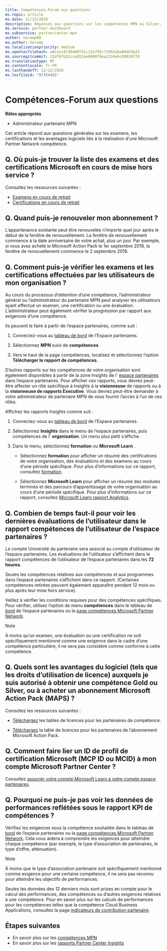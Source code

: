 ```yaml
---
title: Compétences-Forum aux questions
ms.topic: article
ms.date: 11/23/2020
description: Réponses aux questions sur les compétences MPN ou Silver, l’expiration, le renouvellement ou l’activation de licences pour Azure, Cloud, Visual Studio, techniques, avantages du support technique.
ms.service: partner-dashboard
ms.subservice: partnercenter-mpn
author: keramp88
ms.author: keramp
ms.localizationpriority: medium
ms.openlocfilehash: adce1c8740489731c12e705c71962aba004b5bd3
ms.sourcegitcommit: 22d79fb31cce852ae809078ea2310ebc80030739
ms.translationtype: MT
ms.contentlocale: fr-FR
ms.lasthandoff: 12/12/2020
ms.locfileid: "97354455"
---
```

# <a name="competencies---frequently-asked-questions"></a>Compétences-Forum aux questions

**Rôles appropriés**

- Administrateur partenaire MPN

Cet article répond aux questions générales sur les examens, les certifications et les avantages logiciels liés à la réalisation d’une Microsoft Partner Network compétence.

## <a name="q-where-can-i-find-the-list-of-exams-and-microsoft-certifications-being-retired"></a>Q. Où puis-je trouver la liste des examens et des certifications Microsoft en cours de mise hors service ?

Consultez les ressources suivantes :

- [Examens en cours de retrait](/learn/certifications/retired-certification-exams)
- [Certifications en cours de retrait](/learn/certifications/retired-certifications)

## <a name="q-when-can-i-renew-my-membership"></a>Q. Quand puis-je renouveler mon abonnement ?

L’appartenance existante peut être renouvelée n’importe quel jour après le début de la fenêtre de renouvellement. La fenêtre de renouvellement commence à la date anniversaire de votre achat, plus un jour. Par exemple, si vous avez acheté le Microsoft Action Pack le 1er septembre 2018, la fenêtre de renouvellement commence le 2 septembre 2019.

## <a name="q-how-can-i-verify-the-exams-and-certifications-taken-by-my-organizations-users"></a>Q. Comment puis-je vérifier les examens et les certifications effectuées par les utilisateurs de mon organisation ?

Au cours du processus d’obtention d’une compétence, l’administrateur général ou l’administrateur du partenaire MPN peut analyser les utilisateurs ayant effectué un examen, une certification ou une évaluation. L’administrateur peut également vérifier la progression par rapport aux exigences d’une compétence.

Ils peuvent le faire à partir de l’espace partenaires, comme suit :

1. Connectez-vous au [tableau de bord](https://partner.microsoft.com/dashboard) de l’Espace partenaires.

1. Sélectionnez **MPN** suivi de **compétences**.

1. Vers le haut de la page compétences, localisez et sélectionnez l’option **Télécharger le rapport de compétences** .

D’autres rapports sur les compétences de votre organisation sont également disponibles à partir de la zone Insights de l' [espace partenaires](partner-center-insights.md) dans l’espace partenaires. Pour afficher ces rapports, vous devrez peut-être affecter un rôle spécifique à Insights à la **visionneuse** de rapports ou à la **visionneuse de rapports Executive**. Vous devrez peut-être demander à votre administrateur de partenaire MPN de vous fournir l’accès à l’un de ces rôles.

Affichez les rapports Insights comme suit :

1. Connectez-vous au [tableau de bord](https://partner.microsoft.com/dashboard) de l’Espace partenaires.

1. Sélectionnez **Insights** dans le menu de l’espace partenaires, puis compétences de l' **organisation**. Un menu plus petit s’affiche.

1. Dans le menu, sélectionnez **formation** ou **Microsoft Learn** .

   - Sélectionnez **formation** pour afficher un résumé des certifications de votre organisation, des évaluations et des examens au cours d’une période spécifique. Pour plus d’informations sur ce rapport, consultez [formation](pci-training-dashboard.md).

   - Sélectionnez **Microsoft Learn** pour afficher un résumé des modules terminés et des parcours d’apprentissage de votre organisation au cours d’une période spécifique. Pour plus d’informations sur ce rapport, consultez [Microsoft Learn rapport Analytics](ms-learn-analytics.md).

## <a name="q-how-long-does-it-take-to-see-the-latest-user-assessments-in-the-partner-center-user-skills-report"></a>Q. Combien de temps faut-il pour voir les dernières évaluations de l’utilisateur dans le rapport compétences de l’utilisateur de l’espace partenaires ?

Le compte Université du partenaire sera associé au compte d’utilisateur de l’espace partenaires. Les évaluations de l’utilisateur s’affichent dans le rapport compétences de l’utilisateur de l’espace partenaires dans les **72 heures**.

Seules les compétences relatives aux compétences et aux programmes dans l’espace partenaires s’affichent dans ce rapport. (Certaines compétences retirées peuvent également apparaître pendant 12 mois ou plus après leur mise hors service).

Veillez à vérifier les conditions requises pour des compétences spécifiques. Pour vérifier, utilisez l’option de menu **compétences** dans le tableau de [bord](https://partner.microsoft.com/dashboard) de l’espace partenaires ou la [page compétences Microsoft Partner Network](https://partner.microsoft.com/membership/competencies).

> [!NOTE]
> À moins qu’un examen, une évaluation ou une certification ne soit spécifiquement mentionné comme une exigence dans le cadre d’une compétence particulière, il ne sera pas considéré comme conforme à cette compétence.

## <a name="q-what-are-the-software-benefits-such-as-license-use-rights-that-i-am-entitled-to-when-i-achieve-a-gold-or-silver-competency-or-buy-a-microsoft-action-pack-subscription-maps"></a>Q. Quels sont les avantages du logiciel (tels que les droits d’utilisation de licence) auxquels je suis autorisé à obtenir une compétence Gold ou Silver, ou à acheter un abonnement Microsoft Action Pack (MAPS) ?

Consultez les ressources suivantes :

- [Téléchargez](https://assetsprod.microsoft.com/mpn-maps-software-iur-competency-license-table.docx) les tables de licences pour les partenaires de compétence.

- [Téléchargez](https://assetsprod.microsoft.com/en-us/microsoft-action-pack-license-table.pdf) la table de licences pour les partenaires de l’abonnement Microsoft Action Pack.

## <a name="q-how-do-i-link-a-microsoft-certification-profile-id-mcp-id-or-mcid-to-my-microsoft-partner-center-account"></a>Q. Comment faire lier un ID de profil de certification Microsoft (MCP ID ou MCID) à mon compte Microsoft Partner Center ?

Consultez [associer votre compte Microsoft Learn à votre compte espace partenaires](ms-learn-associate.md).

## <a name="q-why-cant-i-see-the-performance-data-reflected-under-the-competencies-kpis-report"></a>Q. Pourquoi ne puis-je pas voir les données de performances reflétées sous le rapport KPI de compétences ?

Vérifiez les exigences sous la compétence souhaitée dans le tableau de [bord](https://partner.microsoft.com/dashboard) de l’espace partenaires ou la [page compétences Microsoft Partner Network](https://partner.microsoft.com/membership/competencies). Cela vous aidera à comprendre les exigences pour atteindre chaque compétence (par exemple, le type d’association de partenaires, le type d’offre, atténuation).

> [!NOTE]
> À moins que le type d’association partenaire soit spécifiquement mentionné comme exigence pour une certaine compétence, il ne sera pas reconnu pour atteindre les objectifs de performances.
>
> Seules les données des 12 derniers mois sont prises en compte pour le calcul des performances, des compétences ou d’autres exigences relatives à une compétence. Pour en savoir plus sur les calculs de performances pour les compétences telles que la compétence Cloud Business Applications, consultez la page [indicateurs de contribution partenaire](partner-contribution-indicators.md).

## <a name="next-steps"></a>Étapes suivantes

- En savoir plus sur les [compétences MPN](learn-about-competencies.md)
- En savoir plus sur les [rapports Partner Center Insights](partner-center-insights.md)

